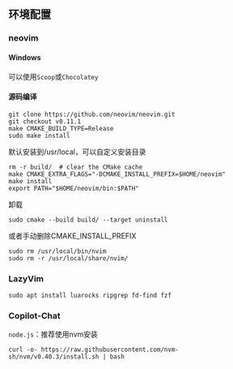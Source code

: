 ## 环境配置

### neovim

#### Windows
可以使用`Scoop`或`Chocolatey`

#### 源码编译

```
git clone https://github.com/neovim/neovim.git
git checkout v0.11.1
make CMAKE_BUILD_TYPE=Release
sudo make install
```

默认安装到/usr/local，可以自定义安装目录

```
rm -r build/  # clear the CMake cache
make CMAKE_EXTRA_FLAGS="-DCMAKE_INSTALL_PREFIX=$HOME/neovim"
make install
export PATH="$HOME/neovim/bin:$PATH"
```

卸载

```
sudo cmake --build build/ --target uninstall
```

或者手动删除CMAKE_INSTALL_PREFIX

```
sudo rm /usr/local/bin/nvim
sudo rm -r /usr/local/share/nvim/
```

### LazyVim
```
sudo apt install luarocks ripgrep fd-find fzf
```

### Copilot-Chat
`node.js`：推荐使用nvm安装
```
curl -o- https://raw.githubusercontent.com/nvm-sh/nvm/v0.40.3/install.sh | bash
```
